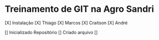 # Treinamento de GIT na Agro Sandri

[X] Instalação
    [X] Thiago
    [X] Marcos
    [X] Craitson
    [X] André

[] Inicializado Repositório
[] Criado arquivo
[]
